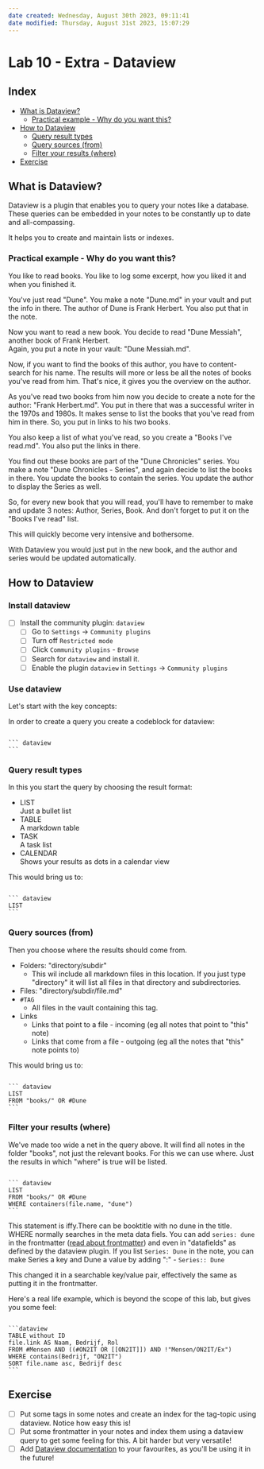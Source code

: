 ```yaml
---
date created: Wednesday, August 30th 2023, 09:11:41
date modified: Thursday, August 31st 2023, 15:07:29
---
```


# Lab 10 - Extra - Dataview

## Index

- [What is Dataview?](#What%20is%20Dataview?)
    - [Practical example - Why do you want this?](#Practical%20example%20-%20Why%20do%20you%20want%20this?)
- [How to Dataview](#How%20to%20Dataview)
    - [Query result types](#Query%20result%20types)
    - [Query sources (from)](#Query%20sources%20(from))
    - [Filter your results (where)](#Filter%20your%20results%20(where))
- [Exercise](#Exercise)

## What is Dataview?

Dataview is a plugin that enables you to query your notes like a database. These queries can be embedded in your notes to be constantly up to date and all-compassing.

It helps you to create and maintain lists or indexes.

### Practical example - Why do you want this?

You like to read books. You like to log some excerpt, how you liked it and when you finished it.

You've just read "Dune". You make a note "Dune.md" in your vault and put the info in there. The author of Dune is Frank Herbert. You also put that in the note.  

Now you want to read a new book. You decide to read "Dune Messiah", another book of Frank Herbert.  
Again, you put a note in your vault: "Dune Messiah.md".

Now, if you want to find the books of this author, you have to content-search for his name. The results will more or less be all the notes of books you've read from him. That's nice, it gives you the overview on the author.

As you've read two books from him now you decide to create a note for the author: "Frank Herbert.md". You put in there that was a successful writer in the 1970s and 1980s. It makes sense to list the books that you've read from him in there. So, you put in links to his two books.

You also keep a list of what you've read, so you create a "Books I've read.md". You also put the links in there.

You find out these books are part of the "Dune Chronicles" series. You make a note "Dune Chronicles - Series", and again decide to list the books in there. You update the books to contain the series. You update the author to display the Series as well.

So, for every new book that you will read, you'll have to remember to make and update 3 notes: Author, Series, Book. And don't forget to put it on the "Books I've read" list.

This will quickly become very intensive and bothersome.

With Dataview you would just put in the new book, and the author and series would be updated automatically.

## How to Dataview

### Install dataview

- [ ] Install the community plugin: `dataview`
    - [ ] Go to `Settings` -> `Community plugins`
    - [ ] Turn off `Restricted mode`
    - [ ] Click `Community plugins` - `Browse`
    - [ ] Search for `dataview` and install it.
    - [ ] Enable the plugin `dataview` in `Settings` -> `Community plugins`

### Use dataview

Let's start with the key concepts:

In order to create a query you create a codeblock for dataview:

<pre><code>
``` dataview
```
</code></pre>

### Query result types

In this you start the query by choosing the result format:

- LIST  
  Just a bullet list
- TABLE  
  A markdown table
- TASK  
  A task list
- CALENDAR  
  Shows your results as dots in a calendar view

This would bring us to:

<pre><code>
``` dataview
LIST
```
</code></pre>

### Query sources (from)

Then you choose where the results should come from.

- Folders: "directory/subdir"
    - This wil include all markdown files in this location. If you just type "directory" it will list all files in that directory and subdirectories.
- Files: "directory/subdir/file.md"
- `#TAG`
    - All files in the vault containing this tag.
- Links
    - Links that point to a file - incoming (eg all notes that point to "this" note)
    - Links that come from a file - outgoing (eg all the notes that "this" note points to)

This would bring us to:

<pre><code>
``` dataview
LIST
FROM "books/" OR #Dune
```
</code></pre>

### Filter your results (where)

We've made too wide a net in the query above. It will find all notes in the folder "books", not just the relevant books. For this we can use where. Just the results in which "where" is true will be listed.

<pre><code>
``` dataview
LIST
FROM "books/" OR #Dune
WHERE containers(file.name, "dune")
```
</pre></code>

This statement is iffy.There can be booktitle with no dune in the title. WHERE normally searches in the meta data fiels. You can add `series: dune` in the frontmatter ([read about frontmatter](https://help.obsidian.md/Editing+and+formatting/Properties)) and even in "datafields" as defined by the dataview plugin. If you list `Series: Dune` in the note, you can make Series a key and Dune a value by adding ":" - `Series:: Dune`

This changed it in a searchable key/value pair, effectively the same as putting it in the frontmatter.

Here's a real life example, which is beyond the scope of this lab, but gives you some feel:

<pre><code>
```dataview
TABLE without ID
file.link AS Naam, Bedrijf, Rol
FROM #Mensen AND ((#ON2IT OR [[ON2IT]]) AND !"Mensen/ON2IT/Ex")
WHERE contains(Bedrijf, "ON2IT")
SORT file.name asc, Bedrijf desc
```
</code></pre>

## Exercise

- [ ] Put some tags in some notes and create an index for the tag-topic using dataview. Notice how easy this is!
- [ ] Put some frontmatter in your notes and index them using a dataview query to get some feeling for this. A bit harder but very versatile!
- [ ] Add [Dataview documentation](https://blacksmithgu.github.io/obsidian-dataview/) to your favourites, as you'll be using it in the future!
